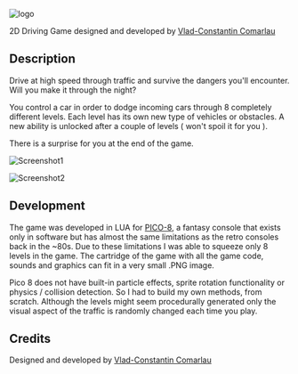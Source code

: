 ![logo](https://img.itch.zone/aW1nLzExOTY3ODE2LnBuZw==/original/U7SHRP.png)

2D Driving Game designed and developed by [Vlad-Constantin Comarlau](https://twitter.com/vladcomarlau)

## Description

Drive at high speed through traffic and survive the dangers you'll encounter. Will you make it through the night?

You control a car in order to dodge incoming cars through 8 completely different levels. Each level has its own new type of vehicles or obstacles. A new ability is unlocked after a couple of levels ( won't spoil it for you ).

There is a surprise for you at the end of the game.

![Screenshot1](https://img.itch.zone/aW1hZ2UvMTE3NTU2OC82OTE2MTkwLmdpZg==/794x1000/67T9sA.gif)

![Screenshot2](https://img.itch.zone/aW1hZ2UvMTE3NTU2OC82ODQ0OTIxLmdpZg==/794x1000/qNbHZu.gif)

## Development

The game was developed in LUA for [PICO-8](https://www.lexaloffle.com/pico-8.php), a fantasy console that exists only in software but has almost the same limitations as the retro consoles back in the ~80s. Due to these limitations I was able to squeeze only 8 levels in the game. The cartridge of the game with all the game code, sounds and graphics can fit in a very small .PNG image.

Pico 8 does not have built-in particle effects, sprite rotation functionality or physics / collision detection. So I had to build my own methods, from scratch. Although the levels might seem procedurally generated only the visual aspect of the traffic is randomly changed each time you play.

## Credits

Designed and developed by [Vlad-Constantin Comarlau](https://twitter.com/vladcomarlau)
